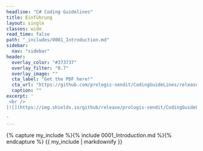 ```yaml
---
headline: "C# Coding Guidelines"
title: Einführung
layout: single
classes: wide
read_time: false
path: "_includes/0001_Introduction.md"
sidebar:
  nav: "sidebar"
header:
  overlay_color: "#373737"
  overlay_filter: "0.7"
  overlay_image: ""
  cta_label: "Get the PDF here!"
  cta_url: "https://github.com/prologis-sendit/CodingGuideLines/releases/latest"
  caption: ""
excerpt: '
 <br /> 
[![](https://img.shields.io/github/release/prologis-sendit/CodingGuideLines.svg?style=for-the-badge&label=Latest)](https://github.com/prologis-sendit/CodingGuideLines/releases/latest)

'
---
```


{% capture my_include %}{% include 0001_Introduction.md %}{% endcapture %}
{{ my_include | markdownify }}
